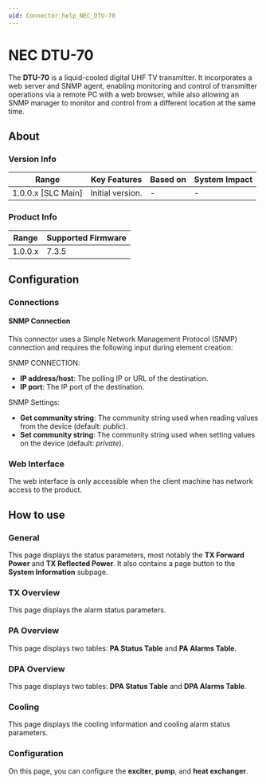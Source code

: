 ```yaml
---
uid: Connector_help_NEC_DTU-70
---
```


# NEC DTU-70

The **DTU-70** is a liquid-cooled digital UHF TV transmitter. It incorporates a web server and SNMP agent, enabling monitoring and control of transmitter operations via a remote PC with a web browser, while also allowing an SNMP manager to monitor and control from a different location at the same time.

## About

### Version Info

| Range                | Key Features     | Based on     | System Impact     |
|----------------------|------------------|--------------|-------------------|
| 1.0.0.x [SLC Main]   | Initial version. | -            | -                 |

### Product Info

| Range     | Supported Firmware     |
|-----------|------------------------|
| 1.0.0.x   | 7.3.5                  |

## Configuration

### Connections

#### SNMP Connection

This connector uses a Simple Network Management Protocol (SNMP) connection and requires the following input during element creation:

SNMP CONNECTION:

- **IP address/host**: The polling IP or URL of the destination.
- **IP port**: The IP port of the destination.

SNMP Settings:

- **Get community string**: The community string used when reading values from the device (default: *public*).
- **Set community string**: The community string used when setting values on the device (default: *private*).

### Web Interface

The web interface is only accessible when the client machine has network access to the product.

## How to use

### General

This page displays the status parameters, most notably the **TX Forward Power** and **TX Reflected Power**. It also contains a page button to the **System Information** subpage.

### TX Overview

This page displays the alarm status parameters.

### PA Overview

This page displays two tables: **PA Status Table** and **PA Alarms Table**.

### DPA Overview

This page displays two tables: **DPA Status Table** and **DPA Alarms Table**.

### Cooling

This page displays the cooling information and cooling alarm status parameters.

### Configuration

On this page, you can configure the **exciter**, **pump**, and **heat exchanger**.
